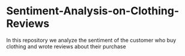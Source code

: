 # Sentiment-Analysis-on-Clothing-Reviews
In this repository we analyze the sentiment of the customer who buy clothing and wrote reviews about their purchase
